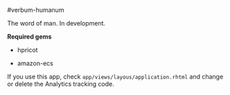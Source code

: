 #verbum-humanum

The word of man.  In development.

**Required gems**

* hpricot

* amazon-ecs

If you use this app, check `app/views/layous/application.rhtml` and change or delete the Analytics tracking code.

